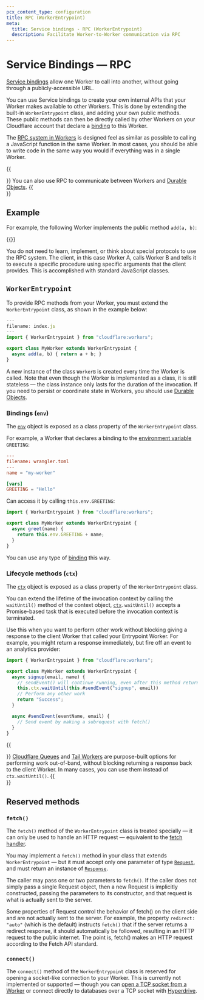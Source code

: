 ```yaml
---
pcx_content_type: configuration
title: RPC (WorkerEntrypoint)
meta:
  title: Service bindings - RPC (WorkerEntrypoint)
  description: Facilitate Worker-to-Worker communication via RPC
---
```


# Service Bindings — RPC

[Service bindings](/workers/runtime-apis/bindings/service-bindings) allow one Worker to call into another, without going through a publicly-accessible URL.

You can use Service bindings to create your own internal APIs that your Worker makes available to other Workers. This is done by extending the built-in `WorkerEntrypoint` class, and adding your own public methods. These public methods can then be directly called by other Workers on your Cloudflare account that declare a [binding](/workers/runtime-apis/bindings) to this Worker.

The [RPC system in Workers](/workers/runtime-apis/rpc) is designed feel as similar as possible to calling a JavaScript function in the same Worker. In most cases, you should be able to write code in the same way you would if everything was in a single Worker.

{{<Aside type="note">}}
You can also use RPC to communicate between Workers and [Durable Objects](/durable-objects/).
{{</Aside>}}

## Example

For example, the following Worker implements the public method `add(a, b)`:

{{<render file="_service-binding-rpc-example.md" productFolder="workers">}}

You do not need to learn, implement, or think about special protocols to use the RPC system. The client, in this case Worker A, calls Worker B and tells it to execute a specific procedure using specific arguments that the client provides. This is accomplished with standard JavaScript classes.

## `WorkerEntrypoint`

To provide RPC methods from your Worker, you must extend the `WorkerEntrypoint` class, as shown in the example below:

```js
---
filename: index.js
---
import { WorkerEntrypoint } from "cloudflare:workers";

export class MyWorker extends WorkerEntrypoint {
  async add(a, b) { return a + b; }
}
```

A new instance of the class `WorkerB` is created every time the Worker is called. Note that even though the Worker is implemented as a class, it is still stateless — the class instance only lasts for the duration of the invocation. If you need to persist or coordinate state in Workers, you should use [Durable Objects](/durable-objects).

### Bindings (`env`)

The [`env`](/workers/runtime-apis/bindings/#what-is-a-binding) object is exposed as a class property of the `WorkerEntrypoint` class.

For example, a Worker that declares a binding to the [environment variable](/workers/configuration/environment-variables/) `GREETING`:

```toml
---
filename: wrangler.toml
---
name = "my-worker"

[vars]
GREETING = "Hello"
```

Can access it by calling `this.env.GREETING`:

```js
import { WorkerEntrypoint } from "cloudflare:workers";

export class MyWorker extends WorkerEntrypoint {
  async greet(name) {
    return this.env.GREETING + name;
  }
}
```

You can use any type of [binding](/workers/runtime-apis/bindings/#what-is-a-binding) this way.

### Lifecycle methods (`ctx`)

The [`ctx`](/workers/runtime-apis/context) object is exposed as a class property of the `WorkerEntrypoint` class.

You can extend the lifetime of the invocation context by calling the `waitUntil()` method of the context object, [`ctx`](/workers/runtime-apis/context/#waituntil). `waitUntil()` accepts a Promise-based task that is executed before the invocation context is terminated.

Use this when you want to perform other work without blocking giving a response to the client Worker that called your Entrypoint Worker. For example, you might return a response immediately, but fire off an event to an analytics provider:

```js
import { WorkerEntrypoint } from "cloudflare:workers";

export class MyWorker extends WorkerEntrypoint {
  async signup(email, name) {
    // sendEvent() will continue running, even after this method returns a value to the caller
    this.ctx.waitUntil(this.#sendEvent("signup", email))
    // Perform any other work
    return "Success";
  }

  async #sendEvent(eventName, email) {
    // Send event by making a subrequest with fetch()
  }
}
```

{{<Aside type="note">}}
[Cloudflare Queues](/queues/) and [Tail Workers](/workers/observability/logging/tail-workers/) are purpose-built options for performing work out-of-band, without blocking returning a response back to the client Worker. In many cases, you can use them instead of `ctx.waitUntil()`.
{{</Aside>}}

## Reserved methods

### `fetch()`

The `fetch()` method of the `WorkerEntrypoint` class is treated specially — it can only be used to handle an HTTP request — equivalent to the [fetch handler](/workers/runtime-apis/handlers/fetch/).

You may implement a `fetch()` method in your class that extends `WorkerEntrypoint` — but it must accept only one parameter of type [`Request`](https://developer.mozilla.org/en-US/docs/Web/API/Request), and must return an instance of [`Response`](https://developer.mozilla.org/en-US/docs/Web/API/Response).

The caller may pass one or two parameters to `fetch()`. If the caller does not simply pass a single Request object, then a new Request is implicitly constructed, passing the parameters to its constructor, and that request is what is actually sent to the server.

Some properties of Request control the behavior of fetch() on the client side and are not actually sent to the server. For example, the property `redirect: "auto"` (which is the default) instructs `fetch()` that if the server returns a redirect response, it should automatically be followed, resulting in an HTTP request to the public internet. The point is, fetch() makes an HTTP request according to the Fetch API standard.

### `connect()`

The `connect()` method of the `WorkerEntrypoint` class is reserved for opening a socket-like connection to your Worker. This is currently not implemented or supported — though you can [open a TCP socket from a Worker](/workers/runtime-apis/tcp-sockets/) or connect directly to databases over a TCP socket with [Hyperdrive](/hyperdrive/get-started/).